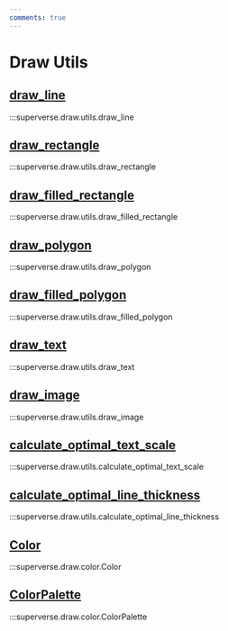 ```yaml
---
comments: true
---
```


# Draw Utils

<div class="md-typeset">
    <h2><a href="#superverse.draw.utils.draw_line">draw_line</a></h2>
</div>

:::superverse.draw.utils.draw_line

<div class="md-typeset">
    <h2><a href="#superverse.draw.utils.draw_rectangle">draw_rectangle</a></h2>
</div>

:::superverse.draw.utils.draw_rectangle

<div class="md-typeset">
    <h2><a href="#superverse.draw.utils.draw_filled_rectangle">draw_filled_rectangle</a></h2>
</div>

:::superverse.draw.utils.draw_filled_rectangle

<div class="md-typeset">
    <h2><a href="#superverse.draw.utils.draw_polygon">draw_polygon</a></h2>
</div>

:::superverse.draw.utils.draw_polygon

<div class="md-typeset">
    <h2><a href="#superverse.draw.utils.draw_filled_polygon">draw_filled_polygon</a></h2>
</div>

:::superverse.draw.utils.draw_filled_polygon

<div class="md-typeset">
    <h2><a href="#superverse.draw.utils.draw_text">draw_text</a></h2>
</div>

:::superverse.draw.utils.draw_text

<div class="md-typeset">
    <h2><a href="#superverse.draw.utils.draw_image">draw_image</a></h2>
</div>

:::superverse.draw.utils.draw_image

<div class="md-typeset">
    <h2><a href="#superverse.draw.utils.calculate_optimal_text_scale">calculate_optimal_text_scale</a></h2>
</div>

:::superverse.draw.utils.calculate_optimal_text_scale

<div class="md-typeset">
    <h2><a href="#superverse.draw.utils.calculate_optimal_line_thickness">calculate_optimal_line_thickness</a></h2>
</div>

:::superverse.draw.utils.calculate_optimal_line_thickness

<div class="md-typeset">
    <h2><a href="#superverse.draw.color.Color">Color</a></h2>
</div>

:::superverse.draw.color.Color

<div class="md-typeset">
    <h2><a href="#superverse.draw.color.ColorPalette">ColorPalette</a></h2>
</div>

:::superverse.draw.color.ColorPalette
